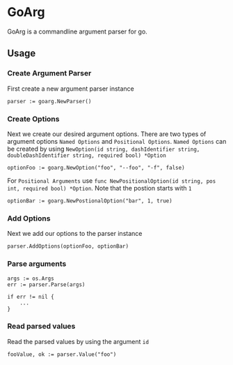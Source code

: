 # GoArg
GoArg is a commandline argument parser for go.

## Usage

### Create Argument Parser
First create a new argument parser instance
```
parser := goarg.NewParser()
```

### Create Options
Next we create our desired argument options. There are two types of argument options `Named Options` and `Positional Options`. `Named Options` can be created by using `NewOption(id string, dashIdentifier string, doubleDashIdentifier string, required bool) *Option` 
```
optionFoo := goarg.NewOption("foo", "--foo", "-f", false)
```
For `Positional Arguments` use `func NewPositionalOption(id string, pos int, required bool) *Option`. Note that the postion starts with `1`
```
optionBar := goarg.NewPostionalOption("bar", 1, true)
```

### Add Options
Next we add our options to the parser instance
```
parser.AddOptions(optionFoo, optionBar)
```

### Parse arguments
```
args := os.Args
err := parser.Parse(args)

if err != nil {
    ...
}
```

### Read parsed values
Read the parsed values by using the argument `id`
```
fooValue, ok := parser.Value("foo")
```